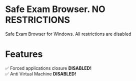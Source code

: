 # Safe Exam Browser. NO RESTRICTIONS

Safe Exam Browser for Windows. All restrictions are disabled

# Features
✅ Forced applications closure <b>DISABLED!</b><br>
✅ Anti Virtual Machine <b>DISABLED!</b>

